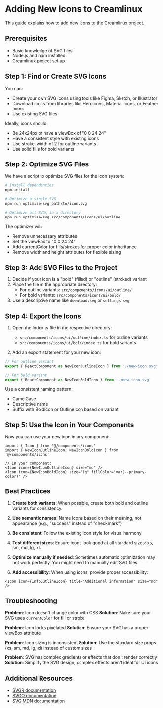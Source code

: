 # Adding New Icons to Creamlinux

This guide explains how to add new icons to the Creamlinux project.

## Prerequisites

- Basic knowledge of SVG files
- Node.js and npm installed
- Creamlinux project set up

## Step 1: Find or Create SVG Icons

You can:

- Create your own SVG icons using tools like Figma, Sketch, or Illustrator
- Download icons from libraries like Heroicons, Material Icons, or Feather Icons
- Use existing SVG files

Ideally, icons should:

- Be 24x24px or have a viewBox of "0 0 24 24"
- Have a consistent style with existing icons
- Use stroke-width of 2 for outline variants
- Use solid fills for bold variants

## Step 2: Optimize SVG Files

We have a script to optimize SVG files for the icon system:

```bash
# Install dependencies
npm install

# Optimize a single SVG
npm run optimize-svg path/to/icon.svg

# Optimize all SVGs in a directory
npm run optimize-svg src/components/icons/ui/outline
```

The optimizer will:

- Remove unnecessary attributes
- Set the viewBox to "0 0 24 24"
- Add currentColor for fills/strokes for proper color inheritance
- Remove width and height attributes for flexible sizing

## Step 3: Add SVG Files to the Project

1. Decide if your icon is a "bold" (filled) or "outline" (stroked) variant
2. Place the file in the appropriate directory:
   - For outline variants: `src/components/icons/ui/outline/`
   - For bold variants: `src/components/icons/ui/bold/`
3. Use a descriptive name like `download.svg` or `settings.svg`

## Step 4: Export the Icons

1. Open the index.ts file in the respective directory:

   - `src/components/icons/ui/outline/index.ts` for outline variants
   - `src/components/icons/ui/bold/index.ts` for bold variants

2. Add an export statement for your new icon:

```typescript
// For outline variant
export { ReactComponent as NewIconOutlineIcon } from './new-icon.svg'

// For bold variant
export { ReactComponent as NewIconBoldIcon } from './new-icon.svg'
```

Use a consistent naming pattern:

- CamelCase
- Descriptive name
- Suffix with BoldIcon or OutlineIcon based on variant

## Step 5: Use the Icon in Your Components

Now you can use your new icon in any component:

```tsx
import { Icon } from '@/components/icons'
import { NewIconOutlineIcon, NewIconBoldIcon } from '@/components/icons'

// In your component:
<Icon icon={NewIconOutlineIcon} size="md" />
<Icon icon={NewIconBoldIcon} size="lg" fillColor="var(--primary-color)" />
```

## Best Practices

1. **Create both variants**: When possible, create both bold and outline variants for consistency.

2. **Use semantic names**: Name icons based on their meaning, not appearance (e.g., "success" instead of "checkmark").

3. **Be consistent**: Follow the existing icon style for visual harmony.

4. **Test different sizes**: Ensure icons look good at all standard sizes: xs, sm, md, lg, xl.

5. **Optimize manually if needed**: Sometimes automatic optimization may not work perfectly. You might need to manually edit SVG files.

6. **Add accessibility**: When using icons, provide proper accessibility:

```tsx
<Icon icon={InfoOutlineIcon} title="Additional information" size="md" />
```

## Troubleshooting

**Problem**: Icon doesn't change color with CSS
**Solution**: Make sure your SVG uses `currentColor` for fill or stroke

**Problem**: Icon looks pixelated
**Solution**: Ensure your SVG has a proper viewBox attribute

**Problem**: Icon sizing is inconsistent
**Solution**: Use the standard size props (xs, sm, md, lg, xl) instead of custom sizes

**Problem**: SVG has complex gradients or effects that don't render correctly
**Solution**: Simplify the SVG design; complex effects aren't ideal for UI icons

## Additional Resources

- [SVGR documentation](https://react-svgr.com/docs/what-is-svgr/)
- [SVGO documentation](https://github.com/svg/svgo)
- [SVG MDN documentation](https://developer.mozilla.org/en-US/docs/Web/SVG)
